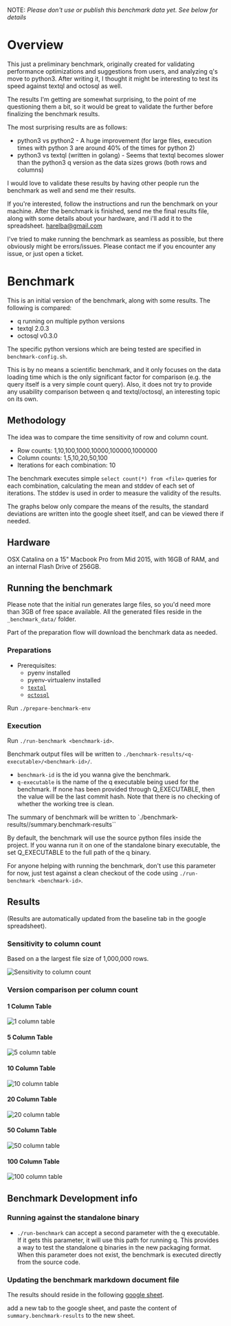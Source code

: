 

NOTE: *Please don't use or publish this benchmark data yet. See below for details*

# Overview
This just a preliminary benchmark, originally created for validating performance optimizations and suggestions from users, and analyzing q's move to python3. After writing it, I thought it might be interesting to test its speed against textql and octosql as well.

The results I'm getting are somewhat surprising, to the point of me questioning them a bit, so it would be great to validate the further before finalizing the benchmark results.

The most surprising results are as follows:
* python3 vs python2 - A huge improvement (for large files, execution times with python 3 are around 40% of the times for python 2)
* python3 vs textql (written in golang) - Seems that textql becomes slower than the python3 q version as the data sizes grows (both rows and columns)

I would love to validate these results by having other people run the benchmark as well and send me their results. 

If you're interested, follow the instructions and run the benchmark on your machine. After the benchmark is finished, send me the final results file, along with some details about your hardware, and i'll add it to the spreadsheet. <harelba@gmail.com>

I've tried to make running the benchmark as seamless as possible, but there obviously might be errors/issues. Please contact me if you encounter any issue, or just open a ticket.

# Benchmark
This is an initial version of the benchmark, along with some results. The following is compared:
* q running on multiple python versions
* textql 2.0.3
* octosql v0.3.0

The specific python versions which are being tested are specified in `benchmark-config.sh`.

This is by no means a scientific benchmark, and it only focuses on the data loading time which is the only significant factor for comparison (e.g. the query itself is a very simple count query). Also, it does not try to provide any usability comparison between q and textql/octosql, an interesting topic on its own.

## Methodology
The idea was to compare the time sensitivity of row and column count. 

* Row counts: 1,10,100,1000,10000,100000,1000000
* Column counts: 1,5,10,20,50,100
* Iterations for each combination: 10

The benchmark executes simple `select count(*) from <file>` queries for each combination, calculating the mean and stddev of each set of iterations. The stddev is used in order to measure the validity of the results.

The graphs below only compare the means of the results, the standard deviations are written into the google sheet itself, and can be viewed there if needed.

## Hardware
OSX Catalina on a 15" Macbook Pro from Mid 2015, with 16GB of RAM, and an internal Flash Drive of 256GB.

## Running the benchmark
Please note that the initial run generates large files, so you'd need more than 3GB of free space available. All the generated files reside in the `_benchmark_data/` folder.

Part of the preparation flow will download the benchmark data as needed.

### Preparations
* Prerequisites:
  * pyenv installed
  * pyenv-virtualenv installed
  * [`textql`](https://github.com/dinedal/textql#install)
  * [`octosql`](https://github.com/cube2222/octosql#installation)

Run `./prepare-benchmark-env`

### Execution
Run `./run-benchmark <benchmark-id>`.

Benchmark output files will be written to `./benchmark-results/<q-executable>/<benchmark-id>/`.

* `benchmark-id` is the id you wanna give the benchmark.
* `q-executable` is the name of the q executable being used for the benchmark. If none has been provided through Q_EXECUTABLE, then the value will be the last commit hash. Note that there is no checking of whether the working tree is clean. 

The summary of benchmark will be written to `./benchmark-results/<benchmark-id>/summary.benchmark-results``

By default, the benchmark will use the source python files inside the project. If you wanna run it on one of the standalone binary executable, the set Q_EXECUTABLE to the full path of the q binary.

For anyone helping with running the benchmark, don't use this parameter for now, just test against a clean checkout of the code using `./run-benchmark <benchmark-id>`.

## Results
(Results are automatically updated from the baseline tab in the google spreadsheet).

### Sensitivity to column count 
Based on a the largest file size of 1,000,000 rows.

![Sensitivity to column count](https://docs.google.com/spreadsheets/d/e/2PACX-1vQy9Zm4I322Tdf5uoiFFJx6Oi3Z4AMq7He3fUUtsEQVQIdTGfWgjxFD6k8PAy9wBjvFkqaG26oBgNTP/pubchart?oid=1585602598&format=image)

### Version comparison per column count

#### 1 Column Table
![1 column table](https://docs.google.com/spreadsheets/d/e/2PACX-1vQy9Zm4I322Tdf5uoiFFJx6Oi3Z4AMq7He3fUUtsEQVQIdTGfWgjxFD6k8PAy9wBjvFkqaG26oBgNTP/pubchart?oid=1119350798&format=image)

#### 5 Column Table
![5 column table](https://docs.google.com/spreadsheets/d/e/2PACX-1vQy9Zm4I322Tdf5uoiFFJx6Oi3Z4AMq7He3fUUtsEQVQIdTGfWgjxFD6k8PAy9wBjvFkqaG26oBgNTP/pubchart?oid=599223098&format=image)

#### 10 Column Table
![10 column table](https://docs.google.com/spreadsheets/d/e/2PACX-1vQy9Zm4I322Tdf5uoiFFJx6Oi3Z4AMq7He3fUUtsEQVQIdTGfWgjxFD6k8PAy9wBjvFkqaG26oBgNTP/pubchart?oid=82695414&format=image)

#### 20 Column Table
![20 column table](https://docs.google.com/spreadsheets/d/e/2PACX-1vQy9Zm4I322Tdf5uoiFFJx6Oi3Z4AMq7He3fUUtsEQVQIdTGfWgjxFD6k8PAy9wBjvFkqaG26oBgNTP/pubchart?oid=1573199483&format=image)

#### 50 Column Table
![50 column table](https://docs.google.com/spreadsheets/d/e/2PACX-1vQy9Zm4I322Tdf5uoiFFJx6Oi3Z4AMq7He3fUUtsEQVQIdTGfWgjxFD6k8PAy9wBjvFkqaG26oBgNTP/pubchart?oid=448568670&format=image)

#### 100 Column Table
![100 column table](https://docs.google.com/spreadsheets/d/e/2PACX-1vQy9Zm4I322Tdf5uoiFFJx6Oi3Z4AMq7He3fUUtsEQVQIdTGfWgjxFD6k8PAy9wBjvFkqaG26oBgNTP/pubchart?oid=2101488258&format=image)

## Benchmark Development info
### Running against the standalone binary
* `./run-benchmark` can accept a second parameter with the q executable. If it gets this parameter, it will use this path for running q. This provides a way to test the standalone q binaries in the new packaging format. When this parameter does not exist, the benchmark is executed directly from the source code.

### Updating the benchmark markdown document file
The results should reside in the following [google sheet](https://docs.google.com/spreadsheets/d/1Ljr8YIJwUQ5F4wr6ATga5Aajpu1CvQp1pe52KGrLkbY/edit?usp=sharing). 

add a new tab to the google sheet, and paste the content of `summary.benchmark-results` to the new sheet.

